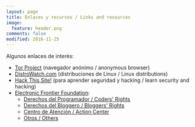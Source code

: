 ```yaml
---
layout: page
title: Enlaces y recursos / Links and resources
image:
  feature: header.png
comments: false
modified: 2016-11-25
---
```


Algunos enlaces de interés:

* [Tor Project](https://www.torproject.org/) (navegador anónimo / anonymous browser)
* [DistroWatch.com](http://distrowatch.com) (distribuciones de Linux / Linux distributions)
* [Hack This Site!](https://hackthissite.org) (para aprender seguridad y hacking / learn security and hacking)
* [Electronic Frontier Foundation](https://eff.org):
  * [Derechos del Programador / Coders' Rights](https://www.eff.org/issues/coders)
  * [Derechos del Bloggero / Bloggers' Rights](https://www.eff.org/bloggers)
  * [Centro de Atención / Action Center](https://act.eff.org/)
  * [Otros / Others](https://www.eff.org/issues)
